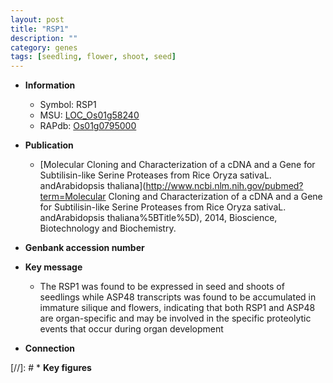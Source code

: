 ```yaml
---
layout: post
title: "RSP1"
description: ""
category: genes
tags: [seedling, flower, shoot, seed]
---
```


* **Information**  
    + Symbol: RSP1  
    + MSU: [LOC_Os01g58240](http://rice.uga.edu/cgi-bin/ORF_infopage.cgi?orf=LOC_Os01g58240)  
    + RAPdb: [Os01g0795000](http://rapdb.dna.affrc.go.jp/viewer/gbrowse_details/irgsp1?name=Os01g0795000)  

* **Publication**  
    + [Molecular Cloning and Characterization of a cDNA and a Gene for Subtilisin-like Serine Proteases from Rice Oryza sativaL. andArabidopsis thaliana](http://www.ncbi.nlm.nih.gov/pubmed?term=Molecular Cloning and Characterization of a cDNA and a Gene for Subtilisin-like Serine Proteases from Rice Oryza sativaL. andArabidopsis thaliana%5BTitle%5D), 2014, Bioscience, Biotechnology and Biochemistry.

* **Genbank accession number**  

* **Key message**  
    + The RSP1 was found to be expressed in seed and shoots of seedlings while ASP48 transcripts was found to be accumulated in immature silique and flowers, indicating that both RSP1 and ASP48 are organ-specific and may be involved in the specific proteolytic events that occur during organ development

* **Connection**  

[//]: # * **Key figures**  



